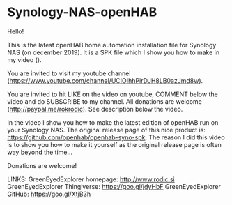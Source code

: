 # Synology-NAS-openHAB

Hello!

This is the latest openHAB home automation installation file for Synology NAS (on december 2019). It is a SPK file which I show you how to make in my video ().

You are invited to visit my youtube channel (https://www.youtube.com/channel/UCIOIhhPirDJH8LB0azJmd8w).

You are invited to hit LIKE on the video on youtube, COMMENT below the video and do SUBSCRIBE to my channel.
All donations are welcome (http://paypal.me/rokrodic). See description below the video.

In the video I show you how to make the latest edition of openHAB run on your Synology NAS. The original release page of this nice product is: https://github.com/openhab/openhab-syno-spk. The reason I did this video is to show you how to make it yourself as the original release page is often way beyond the time...

Donations are welcome!

LINKS:
GreenEyedExplorer homepage: http://www.rodic.si
GreenEyedExplorer Thingiverse: https://goo.gl/jdyHbF
GreenEyedExplorer GitHub: https://goo.gl/XtjB3h 
